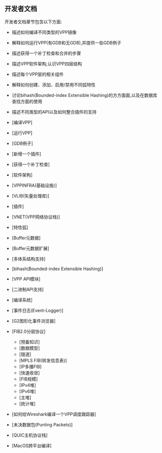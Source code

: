 ## 开发者文档
开发者文档章节包含以下方面:

* 描述如何编译不同类型的VPP镜像
* 解释如何运行VPP(有GDB和无GDB),并提供一些GDB例子
* 描述获得一个补丁检查和合并的步骤
* 描述VPP软件架构,认识VPP四层结构
* 描述每个VPP层的相关组件
* 解释如何创建、添加、启用/禁用不同弧特性
* 讨论bihash(Bounded-index Extensible Hashing)的方方面面,以及在数据库查找方面的使用
* 描述不同类型的API以及如何整合插件的支持

* [编译VPP]
* [运行VPP]
* [GDB例子]
* [新增一个插件]
* [获得一个补丁检查]
* [软件架构]
* [VPPINFRA(基础设施)]
* [VLIB(矢量处理库)]
* [插件]
* [VNET(VPP网络协议栈)]
* [特性弧]
* [Buffer元数据]
* [Buffer元数据扩展]
* [多体系结构支持]
* [bihash(Bounded-index Extensible Hashing)]
* [VPP API模块]
* [二进制API支持]
* [编译系统]
* [事件日志(Event-Logger)]
* [G2图形化事件浏览器]
* [FIB2.0分层协议]
  - [预备知识]
  - [数据模型]
  - [隧道]
  - [MPLS FIB(转发信息表)]
  - [IP多播FIB]
  - [快速收敛]
  - [FIB规模]
  - [IPv4堆]
  - [IPv6堆]
  - [主堆]
  - [统计堆]
* [如何给Wireshark编译一个VPP调度跟踪器]
* [未决数据包(Punting Packets)]
* [QUIC主机协议栈]
* [MacOS跨平台编译]